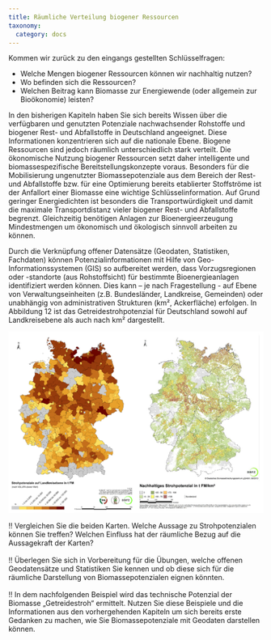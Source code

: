 ```yaml
---
title: Räumliche Verteilung biogener Ressourcen
taxonomy:
  category: docs
---
```


Kommen wir zurück zu den eingangs gestellten Schlüsselfragen:

- Welche Mengen biogener Ressourcen können wir nachhaltig nutzen?
- Wo befinden sich die Ressourcen?
- Welchen Beitrag kann Biomasse zur Energiewende (oder allgemein zur Bioökonomie) leisten?

In den bisherigen Kapiteln haben Sie sich bereits Wissen über die verfügbaren und genutzten Potenziale nachwachsender Rohstoffe und biogener Rest- und Abfallstoffe in Deutschland angeeignet. Diese Informationen konzentrieren sich auf die nationale Ebene. Biogene Ressourcen sind jedoch räumlich unterschiedlich stark verteilt. Die ökonomische Nutzung biogener Ressourcen setzt daher intelligente und biomassespezifische Bereitstellungskonzepte voraus. Besonders für die Mobilisierung ungenutzter Biomassepotenziale aus dem Bereich der Rest- und Abfallstoffe bzw. für eine Optimierung bereits etablierter Stoffströme ist der Anfallort einer Biomasse eine wichtige Schlüsselinformation. Auf Grund geringer Energiedichten ist besonders die Transportwürdigkeit und damit die maximale Transportdistanz vieler biogener Rest- und Abfallstoffe begrenzt. Gleichzeitig benötigen Anlagen zur Bioenergieerzeugung Mindestmengen um ökonomisch und ökologisch sinnvoll arbeiten zu können.

Durch die Verknüpfung offener Datensätze (Geodaten, Statistiken, Fachdaten) können Potenzialinformationen mit Hilfe von Geo-Informationssystemen (GIS) so aufbereitet werden, dass Vorzugsregionen oder -standorte (aus Rohstoffsicht) für bestimmte Bioenergieanlagen identifiziert werden können. Dies kann – je nach Fragestellung - auf Ebene von Verwaltungseinheiten (z.B. Bundesländer, Landkreise, Gemeinden) oder unabhängig von administrativen Strukturen (km², Ackerfläche) erfolgen. In Abbildung 12 ist das Getreidestrohpotenzial für Deutschland sowohl auf Landkreisebene als auch nach km² dargestellt.

![](Skript_DBFZ_Strohpotenziale.png?lightbox=800&resize=500&classes=caption "Getreidestrohpotenziale auf Landkreisebene und nach km², Quelle: Brosowski 2014, [Link](https://www.dbfz.de/index.php?id=987&L=0) zur Onlineversion")

!! Vergleichen Sie die beiden Karten. Welche Aussage zu Strohpotenzialen können Sie treffen? Welchen Einfluss hat der räumliche Bezug auf die Aussagekraft der Karten?  <br><br>
!! Überlegen Sie sich in Vorbereitung für die Übungen, welche offenen Geodatensätze und Statistiken Sie kennen und ob diese sich für die räumliche Darstellung von Biomassepotenzialen eignen könnten. <br><br>
!! In dem nachfolgenden Beispiel wird das technische Potenzial der Biomasse „Getreidestroh“ ermittelt. Nutzen Sie diese Beispiele und die Informationen aus den vorhergehenden Kapiteln um sich bereits erste Gedanken zu machen, wie Sie Biomassepotenziale mit Geodaten darstellen können. 
